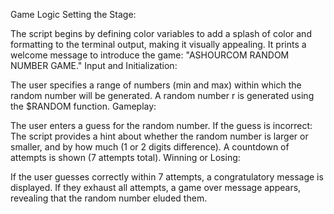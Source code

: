 Game Logic
Setting the Stage:

The script begins by defining color variables to add a splash of color and formatting to the terminal output, making it visually appealing.
It prints a welcome message to introduce the game: "ASHOURCOM RANDOM NUMBER GAME."
Input and Initialization:

The user specifies a range of numbers (min and max) within which the random number will be generated.
A random number r is generated using the $RANDOM function.
Gameplay:

The user enters a guess for the random number.
If the guess is incorrect:
The script provides a hint about whether the random number is larger or smaller, and by how much (1 or 2 digits difference).
A countdown of attempts is shown (7 attempts total).
Winning or Losing:

If the user guesses correctly within 7 attempts, a congratulatory message is displayed.
If they exhaust all attempts, a game over message appears, revealing that the random number eluded them.
